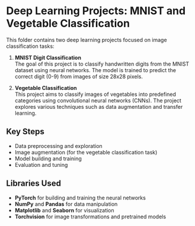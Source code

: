 # Deep Learning Projects: MNIST and Vegetable Classification

This folder contains two deep learning projects focused on image classification tasks:

1. **MNIST Digit Classification**  
   The goal of this project is to classify handwritten digits from the MNIST dataset using neural networks. The model is trained to predict the correct digit (0-9) from images of size 28x28 pixels.

2. **Vegetable Classification**  
   This project aims to classify images of vegetables into predefined categories using convolutional neural networks (CNNs). The project explores various techniques such as data augmentation and transfer learning.

## Key Steps

- Data preprocessing and exploration
- Image augmentation (for the vegetable classification task)
- Model building and training
- Evaluation and tuning

## Libraries Used
- **PyTorch** for building and training the neural networks
- **NumPy** and **Pandas** for data manipulation
- **Matplotlib** and **Seaborn** for visualization
- **Torchvision** for image transformations and pretrained models
